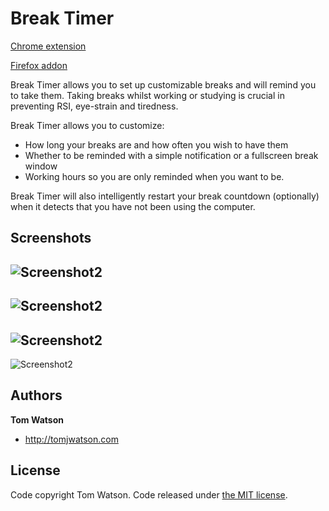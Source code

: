 # Break Timer

[Chrome extension](https://chrome.google.com/webstore/detail/break-timer/hklkdbpicdmlpoiellngedpejjkmapei)

[Firefox addon](https://addons.mozilla.org/en-US/firefox/addon/break-timer-app/)

Break Timer allows you to set up customizable breaks and will remind you to take them. Taking breaks whilst working or studying is crucial in preventing RSI, eye-strain and tiredness.

Break Timer allows you to customize:
 * How long your breaks are and how often you wish to have them
 * Whether to be reminded with a simple notification or a fullscreen break window
 * Working hours so you are only reminded when you want to be.

Break Timer will also intelligently restart your break countdown (optionally) when it detects that you have not been using the computer.

## Screenshots

![Screenshot2](image/screenshot1.png)
---
![Screenshot2](image/screenshot5.png)
---
![Screenshot2](image/screenshot4.png)
---
![Screenshot2](image/screenshot3.png)

## Authors

**Tom Watson**

- <http://tomjwatson.com>

## License

Code copyright Tom Watson. Code released under [the MIT license](LICENSE.txt).

